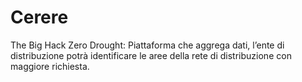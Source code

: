 # Cerere
The Big Hack Zero Drought: Piattaforma che aggrega dati, l’ente di distribuzione potrà identificare le aree della rete di distribuzione con maggiore richiesta.
